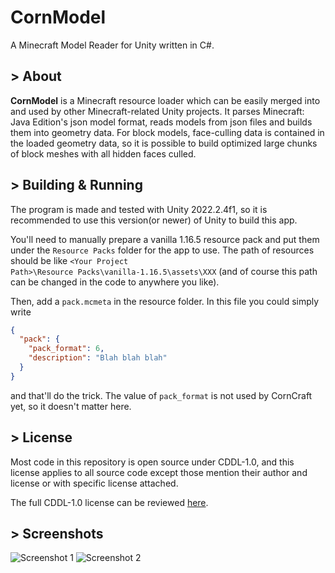 # CornModel
A Minecraft Model Reader for Unity written in C#.

## > About
__CornModel__ is a Minecraft resource loader which can be easily merged into and used by other Minecraft-related Unity projects. It parses Minecraft: Java Edition's json model format, reads models from json files and builds them into geometry data. For block models, face-culling data is contained in the loaded geometry data, so it is possible to build optimized large chunks of block meshes with all hidden faces culled.

## > Building & Running
The program is made and tested with Unity 2022.2.4f1, so it is recommended to use this version(or newer) of Unity to build this app.

You'll need to manually prepare a vanilla 1.16.5 resource pack and put them under the <code>Resource Packs</code> folder for the app to use. The path of resources should be like <code>\<Your Project Path\>\Resource Packs\vanilla-1.16.5\assets\XXX</code> (and of course this path can be changed in the code to anywhere you like).

Then, add a <code>pack.mcmeta</code> in the resource folder. In this file you could simply write
```json
{
  "pack": {
    "pack_format": 6,
    "description": "Blah blah blah"
  }
}
```
and that'll do the trick. The value of <code>pack_format</code> is not used by CornCraft yet, so it doesn't matter here.

## > License
Most code in this repository is open source under CDDL-1.0, and this license applies to all source code except those mention their author and license or with specific license attached.

The full CDDL-1.0 license can be reviewed [here](http://opensource.org/licenses/CDDL-1.0).

## > Screenshots
![Screenshot 1](https://s2.loli.net/2022/10/24/8vzrXcRkGHWNI2L.png)
![Screenshot 2](https://s2.loli.net/2022/12/06/1A7fpaGYJtgKwsX.png)